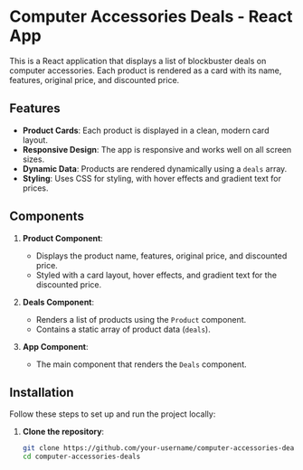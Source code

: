 # Computer Accessories Deals - React App

This is a React application that displays a list of blockbuster deals on computer accessories. Each product is rendered as a card with its name, features, original price, and discounted price.

## Features

- **Product Cards**: Each product is displayed in a clean, modern card layout.
- **Responsive Design**: The app is responsive and works well on all screen sizes.
- **Dynamic Data**: Products are rendered dynamically using a `deals` array.
- **Styling**: Uses CSS for styling, with hover effects and gradient text for prices.

## Components

1. **Product Component**:
   - Displays the product name, features, original price, and discounted price.
   - Styled with a card layout, hover effects, and gradient text for the discounted price.

2. **Deals Component**:
   - Renders a list of products using the `Product` component.
   - Contains a static array of product data (`deals`).

3. **App Component**:
   - The main component that renders the `Deals` component.

## Installation

Follow these steps to set up and run the project locally:

1. **Clone the repository**:
   ```bash
   git clone https://github.com/your-username/computer-accessories-deals.git
   cd computer-accessories-deals
